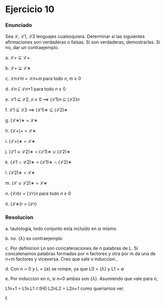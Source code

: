 # Ejercicio 10

### Enunciado
 Sea ℒ, ℒ1, ℒ2 lenguajes cualesquiera. Determinar si las siguientes afirmaciones
son verdaderas o falsas. Si son verdaderas, demostrarlas. Si no, dar un contraejemplo.

a. ℒ+ ⊆ ℒ+.

b. ℒ+ ⊊ ℒ∗

c. ℒ𝑛ℒ𝑚 = ℒ𝑛+𝑚 para todo 𝑛, 𝑚 ≥ 0

d. ℒ𝑛 ⊆ ℒ𝑛+1 para todo 𝑛 ≥ 0

e. ℒ1 ⊆ ℒ2, 𝑛 ≥ 0 ⟹ (ℒ1)𝑛 ⊆ (ℒ2)𝑛

f. ℒ1 ⊆ ℒ2 ⟹ (ℒ1)∗ ⊆ (ℒ2)∗

g. (ℒ∗)∗ = ℒ∗

h. (ℒ+)+ = ℒ∗

i. (ℒ+)∗ = ℒ∗

j. (ℒ1 ∪ ℒ2)∗ = (ℒ1)∗ ∪ (ℒ2)∗

k. (ℒ1 ∩ ℒ2)∗ = (ℒ1)∗ ∩ (ℒ2)∗

l. (ℒ2)∗ = ℒ∗

m. (ℒ ∪ ℒ2)∗ = ℒ∗

n. (ℒ𝑛)r = (ℒr)𝑛 para todo 𝑛 ≥ 0

ñ. (ℒ∗)r = (ℒr)

### Resolucion

a. tautologia, todo conjunto esta incluido en si mismo

b. no. {λ} es contraejemplo 

c. Por definicion Ln son concatenaciones de n palabras de L. Si concatenamos palabras formadas por n factores y otra por m da una de n+m factores y viceversa. Creo que sale x induccion..

d. Con n = 0 y L = {a} se rompe, ya que L0 = {λ} y L1 = ∅

e. Por induccion en n, si n=0 ambas son {λ}. Asumiendo que vale para n, 

L1n+1 = L1n.L1 ⊂(HI) L2nL2 = L2n+1 como queriamos ver.

f.